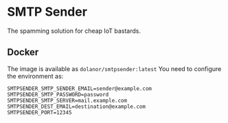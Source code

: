 # SMTP Sender

The spamming solution for cheap IoT bastards.


## Docker

The image is available as `dolanor/smtpsender:latest`
You need to configure the environment as:

```env
SMTPSENDER_SMTP_SENDER_EMAIL=sender@example.com
SMTPSENDER_SMTP_PASSWORD=password
SMTPSENDER_SMTP_SERVER=mail.example.com
SMTPSENDER_DEST_EMAIL=destination@example.com
SMTPSENDER_PORT=12345
```
